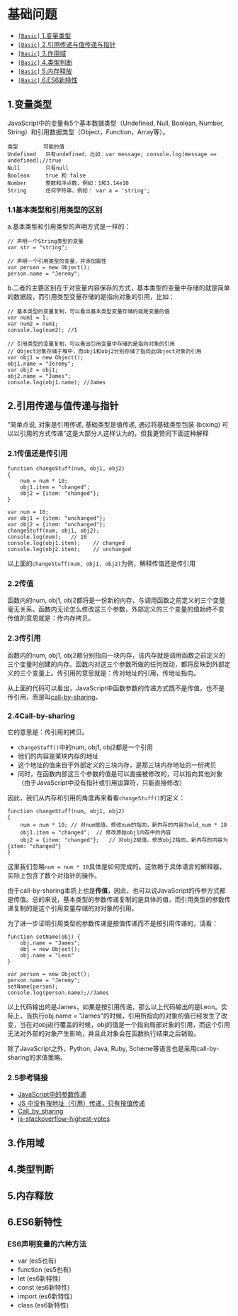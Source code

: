 # 基础问题
* [`[Basic]` 1.变量类型](/sections/common.md#1.变量类型)
* [`[Basic]` 2.引用传递与值传递与指针](/sections/common.md#2.引用传递与值传递与指针)
* [`[Basic]` 3.作用域](/sections/common.md#3.作用域)
* [`[Basic]` 4.类型判断](/sections/common.md#4.类型判断)
* [`[Basic]` 5.内存释放](/sections/common.md#5.内存释放)
* [`[Basic]` 6.ES6新特性](/sections/common.md#6.ES6新特性)

## 1.变量类型
JavaScript中的变量有5个基本数据类型（Undefined, Null, Boolean, Number, String）和引用数据类型（Object，Function，Array等）。
```
类型        可能的值
Undefined   只有undefined，比如：var message; console.log(message == undefined);//true
Null        只有null
Boolean     true 和 false
Number      整数和浮点数，例如：1和3.14e10
String      任何字符串，例如： var a = 'string';
```
### 1.1基本类型和引用类型的区别
a.基本类型和引用类型的声明方式是一样的：
```
// 声明一个String类型的变量
var str = "string";

// 声明一个引用类型的变量，并添加属性
var person = new Object();
person.name = "Jeremy";
```
b.二者的主要区别在于对变量内容保存的方式，基本类型的变量中存储的就是简单的数据段，而引用类型变量存储的是指向对象的引用，比如：
```
// 基本类型的变量复制，可以看出基本类型变量存储的就是变量的值
var num1 = 1;
var num2 = num1;
console.log(num2); //1

// 引用类型的变量复制，可以看出引用变量中存储的是指向对象的引用
// Object对象存储于堆中，而obj1和obj2分别存储了指向此Object对象的引用
var obj1 = new Object();
obj1.name = "Jeremy";
var obj2 = obj1;
obj2.name = "James";
console.log(obj1.name); //James
```
## 2.引用传递与值传递与指针
“简单点说, 对象是引用传递, 基础类型是值传递, 通过将基础类型包装 (boxing) 可以以引用的方式传递”这是大部分人这样认为的，但我更赞同下面这种解释
### 2.1传值还是传引用
```
function changeStuff(num, obj1, obj2)
{
    num = num * 10;
    obj1.item = "changed";
    obj2 = {item: "changed"};
}

var num = 10;
var obj1 = {item: "unchanged"};
var obj2 = {item: "unchanged"};
changeStuff(num, obj1, obj2);
console.log(num);   // 10
console.log(obj1.item);    // changed
console.log(obj2.item);    // unchanged
```
以上面的`changeStuff(num, obj1, obj2)`为例，解释传值还是传引用
### 2.2传值
函数内的num, obj1, obj2都将是一份新的内存，与调用函数之前定义的三个变量毫无关系。函数内无论怎么修改这三个参数，外部定义的三个变量的值始终不变
传值的意思就是：传内存拷贝。

### 2.3传引用
函数内的num, obj1, obj2都分别指向一块内存，该内存就是调用函数之前定义的三个变量时创建的内存。函数内对这三个参数所做的任何改动，都将反映到外部定义的三个变量上。传引用的意思就是：传对地址的引用，传地址指向。

从上面的代码可以看出，JavaScript中函数参数的传递方式既不是传值，也不是传引用，而是叫[call-by-sharing](http://en.wikipedia.org/wiki/Evaluation_strategy#Call_by_sharing)。


### 2.4Call-by-sharing
它的意思是：传引用的拷贝。
* `changeStuff()`中的num, obj1, obj2都是一个引用
* 他们的内容是某块内存的地址
* 这个地址的值来自于外部定义的三块内存，是那三块内存地址的一份拷贝
* 同时，在函数内部这三个参数的值是可以直接被修改的，可以指向其他对象（由于JavaScript中没有指针或引用运算符，只能直接修改）

因此，我们从内存和引用的角度再来看看`changeStuff()`的定义：

```
function changeStuff(num, obj1, obj2)
{
    num = num * 10; // 对num赋值，修改num的指向，新内存的内容为old_num * 10
    obj1.item = "changed";  // 修改原始obj1内存中的内容
    obj2 = {item: "changed"};   // 对obj2赋值，修改obj2指向，新内存的内容为{item: "changed"}
}
```

这里我们忽略`num = num * 10`具体是如何完成的。这依赖于具体语言的解释器，实际上包含了数个对指针的操作。

由于call-by-sharing本质上也是**传值**，因此，也可以说JavaScript的传参方式都是传值。总的来说，基本类型的参数传递复制的是具体的值，而引用类型的参数传递复制的是这个引用变量存储的对对象的引用。

为了进一步证明引用类型的参数传递是按值传递而不是按引用传递的，请看：
```
function setName(obj) {
	obj.name = "James";
	obj = new Object();
	obj.name = "Leon"
}

var person = new Object();
person.name = "Jeremy";
setName(person);
console.log(person.name);//James
```
以上代码输出的是James，如果是按引用传递，那么以上代码输出的是Leon。实际上，当执行obj.name = "James"的时候，引用所指向的对象的值已经发生了改变，当在对obj进行覆盖的时候，obj的值是一个指向局部对象的引用，而这个引用无法对外部的对象产生影响，并且此对象会在函数执行结束之后销毁。

除了JavaScript之外，Python, Java, Ruby, Scheme等语言也是采用call-by-sharing的求值策略。

### 2.5参考链接
* [JavaScript中的参数传递](http://weizhifeng.net/arguments-of-function-in-JavaScript.html)
* [JS 中没有按地址（引用）传递，只有按值传递](http://www.cnblogs.com/youxin/p/3354903.html)
* [Call_by_sharing](https://en.wikipedia.org/wiki/Evaluation_strategy#Call_by_sharing)
* [js-stackoverflow-highest-votes](https://github.com/simongong/js-stackoverflow-highest-votes/edit/master/questions21-30/parameter-passed-by-value-or-reference.md)


## 3.作用域

## 4.类型判断

## 5.内存释放

## 6.ES6新特性

### ES6声明变量的六种方法
* var (es5也有)
* function (es5也有)
* let (es6新特性)
* const (es6新特性)
* import (es6新特性)
* class (es6新特性)
